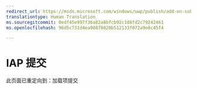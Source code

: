 ```yaml
---
redirect_url: https://msdn.microsoft.com/windows/uwp/publish/add-on-submissions
translationtype: Human Translation
ms.sourcegitcommit: 0edf45e997f36a82a8bfcb92c1d8fd2c79242461
ms.openlocfilehash: 96d5c731d4ea98078020b512133f072a9e8c45f4

---
```


# IAP 提交

此页面已重定向到：加载项提交


<!--HONumber=Aug16_HO3-->


